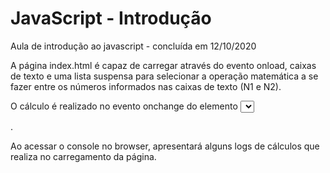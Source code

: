 # JavaScript - Introdução
Aula de introdução ao javascript - concluída em 12/10/2020

A página index.html é capaz de carregar através do evento onload, caixas de texto e uma lista suspensa para selecionar a operação matemática a se fazer entre os números informados nas caixas de texto (N1 e N2).

O cálculo é realizado no evento onchange do elemento <select> e o resultado apresentado abaixo através da prorprieade innerHTML do elemento <p>.
  
Ao acessar o console no browser, apresentará alguns logs de cálculos que realiza no carregamento da página.
